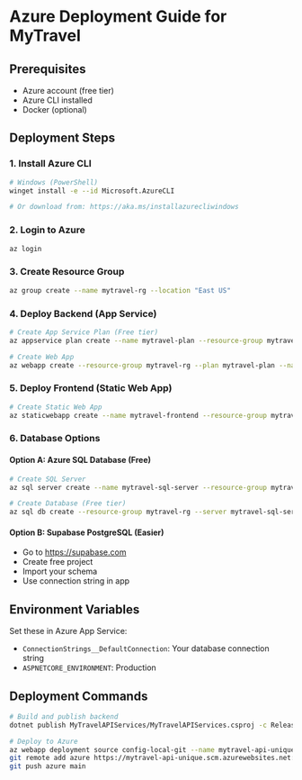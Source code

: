 # Azure Deployment Guide for MyTravel

## Prerequisites
- Azure account (free tier)
- Azure CLI installed
- Docker (optional)

## Deployment Steps

### 1. Install Azure CLI
```bash
# Windows (PowerShell)
winget install -e --id Microsoft.AzureCLI

# Or download from: https://aka.ms/installazurecliwindows
```

### 2. Login to Azure
```bash
az login
```

### 3. Create Resource Group
```bash
az group create --name mytravel-rg --location "East US"
```

### 4. Deploy Backend (App Service)
```bash
# Create App Service Plan (Free tier)
az appservice plan create --name mytravel-plan --resource-group mytravel-rg --sku FREE --is-linux

# Create Web App
az webapp create --resource-group mytravel-rg --plan mytravel-plan --name mytravel-api-unique --runtime "DOTNETCORE:8.0" --deployment-local-git
```

### 5. Deploy Frontend (Static Web App)
```bash
# Create Static Web App
az staticwebapp create --name mytravel-frontend --resource-group mytravel-rg --source https://github.com/naveen-virat/MyTravel --branch main --app-location "/MyTravelAngular" --build-location "dist"
```

### 6. Database Options

#### Option A: Azure SQL Database (Free)
```bash
# Create SQL Server
az sql server create --name mytravel-sql-server --resource-group mytravel-rg --location "East US" --admin-user sqladmin --admin-password "YourPassword123!"

# Create Database (Free tier)
az sql db create --resource-group mytravel-rg --server mytravel-sql-server --name TravelAwayDB --service-objective Free
```

#### Option B: Supabase PostgreSQL (Easier)
- Go to https://supabase.com
- Create free project
- Import your schema
- Use connection string in app

## Environment Variables
Set these in Azure App Service:
- `ConnectionStrings__DefaultConnection`: Your database connection string
- `ASPNETCORE_ENVIRONMENT`: Production

## Deployment Commands
```bash
# Build and publish backend
dotnet publish MyTravelAPIServices/MyTravelAPIServices.csproj -c Release -o ./publish

# Deploy to Azure
az webapp deployment source config-local-git --name mytravel-api-unique --resource-group mytravel-rg
git remote add azure https://mytravel-api-unique.scm.azurewebsites.net:443/mytravel-api-unique.git
git push azure main
```